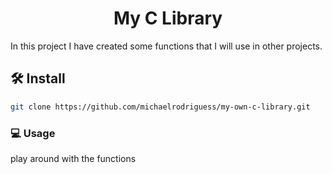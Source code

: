 <h1 align="center">My C Library</h1>

In this project I have created some functions that I will use in other projects.

## 🛠 Install
```bash
git clone https://github.com/michaelrodriguess/my-own-c-library.git
```
### 💻 Usage

play around with the functions
